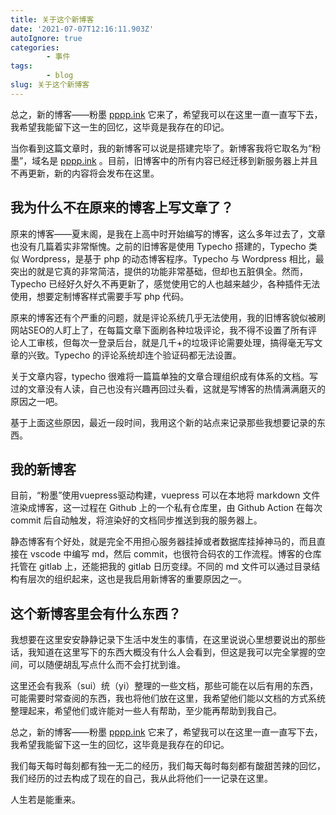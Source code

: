 ```yaml
---
title: 关于这个新博客
date: '2021-07-07T12:16:11.903Z'
autoIgnore: true
categories:
        - 事件
tags:
        - blog
slug: 关于这个新博客
---
```


总之，新的博客——粉墨 [pppp.ink](http://pppp.ink) 它来了，希望我可以在这里一直一直写下去，我希望我能留下这一生的回忆，这毕竟是我存在的印记。

当你看到这篇文章时，我的新博客可以说是搭建完毕了。新博客我将它取名为“粉墨”，域名是 [pppp.ink](http://pppp.ink) 。目前，旧博客中的所有内容已经迁移到新服务器上并且不再更新，新的内容将会发布在这里。

## 我为什么不在原来的博客上写文章了？

原来的博客——夏末阁，是我在上高中时开始编写的博客，这么多年过去了，文章也没有几篇着实非常惭愧。之前的旧博客是使用 Typecho 搭建的，Typecho 类似 Wordpress，是基于 php 的动态博客程序。Typecho 与 Wordpress 相比，最突出的就是它真的非常简洁，提供的功能非常基础，但却也五脏俱全。然而，Typecho 已经好久好久不再更新了，感觉使用它的人也越来越少，各种插件无法使用，想要定制博客样式需要手写 php 代码。

原来的博客还有个严重的问题，就是评论系统几乎无法使用，我的旧博客貌似被刷网站SEO的人盯上了，在每篇文章下面刷各种垃圾评论，我不得不设置了所有评论人工审核，但每次一登录后台，就是几千+的垃圾评论需要处理，搞得毫无写文章的兴致。Typecho 的评论系统却连个验证码都无法设置。

关于文章内容，typecho 很难将一篇篇单独的文章合理组织成有体系的文档。写过的文章没有人读，自己也没有兴趣再回过头看，这就是写博客的热情满满磨灭的原因之一吧。

基于上面这些原因，最近一段时间，我用这个新的站点来记录那些我想要记录的东西。

## 我的新博客

目前，“粉墨”使用vuepress驱动构建，vuepress 可以在本地将 markdown 文件渲染成博客，这一过程在 Github 上的一个私有仓库里，由 Github Action 在每次 commit 后自动触发，将渲染好的文档同步推送到我的服务器上。

静态博客有个好处，就是完全不用担心服务器挂掉或者数据库挂掉神马的，而且直接在 vscode 中编写 md，然后 commit，也很符合码农的工作流程。博客的仓库托管在 gitlab 上，还能把我的 gitlab 日历变绿。不同的 md 文件可以通过目录结构有层次的组织起来，这也是我启用新博客的重要原因之一。

## 这个新博客里会有什么东西？

我想要在这里安安静静记录下生活中发生的事情，在这里说说心里想要说出的那些话，我知道在这里写下的东西大概没有什么人会看到，但这是我可以完全掌握的空间，可以随便胡乱写点什么而不会打扰到谁。

这里还会有我系（sui）统（yi）整理的一些文档，那些可能在以后有用的东西，可能需要时常查阅的东西，我也将他们放在这里，我希望他们能以文档的方式系统整理起来，希望他们或许能对一些人有帮助，至少能再帮助到我自己。

总之，新的博客——粉墨 [pppp.ink](http://pppp.ink) 它来了，希望我可以在这里一直一直写下去，我希望我能留下这一生的回忆，这毕竟是我存在的印记。

我们每天每时每刻都有独一无二的经历，我们每天每时每刻都有酸甜苦辣的回忆，我们经历的过去构成了现在的自己，我从此将他们一一记录在这里。

人生若是能重来。

